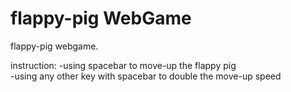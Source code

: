 # flappy-pig WebGame

flappy-pig webgame.

instruction:
-using spacebar to move-up the flappy pig																																																
-using any other key with spacebar to double the move-up speed
